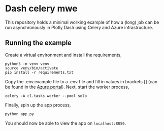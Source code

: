 # Dash celery mwe

This repository holds a minimal working example of how a (long) job can be run asynchronously in Plotly Dash using Celery and Azure infrastructure. 

## Running the example

Create a virtual environment and install the requirements,

    python3 -m venv venv
    source venv/bin/activate
    pip install -r requirements.txt

Copy the .env.example file to a .env file and fill in values in brackets [] (can be found in the [Azure portal](https://portal.azure.com/)). Next, start the worker process,

    celery -A cl.tasks worker --pool solo 

Finally, spin up the app process,

    python app.py

You should now be able to view the app on `localhost:8050`.